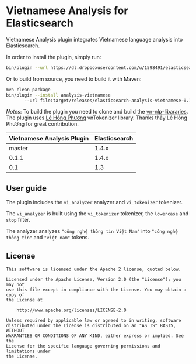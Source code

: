 Vietnamese Analysis for Elasticsearch
=====================================

Vietnamese Analysis plugin integrates Vietnamese language analysis into Elasticsearch.

In order to install the plugin, simply run: 

```sh
bin/plugin --url https://dl.dropboxusercontent.com/u/1598491/elasticsearch-analysis-vietnamese-0.1.zip --install analysis-vietnamese
```

Or to build from source, you need to build it with Maven:

```bash
mvn clean package
bin/plugin --install analysis-vietnamese
       --url file:target/releases/elasticsearch-analysis-vietnamese-0.1.zip
```

*Notes*: To build the plugin you need to clone and build the [vn-nlp-libararies](https://github.com/duydo/vn-nlp-libraries). The plugin uses  [Lê Hồng Phương](http://mim.hus.vnu.edu.vn/phuonglh/) vnTokenizer library. Thanks thầy Lê Hồng Phương for great contribution.

|Vietnamese Analysis Plugin|Elasticsearch|
|---|---|
| master|1.4.x|
| 0.1.1|1.4.x|
| 0.1|1.3|


## User guide

The plugin includes the `vi_analyzer` analyzer and `vi_tokenizer` tokenizer.

The `vi_analyzer` is built using the `vi_tokenizer` tokenizer, the `lowercase` and `stop` filter.

 The analyzer analyzes `"công nghệ thông tin Việt Nam"` into `"công nghệ thông tin"` and `"việt nam"` tokens.

License
-------

    This software is licensed under the Apache 2 license, quoted below.

    Licensed under the Apache License, Version 2.0 (the "License"); you may not
    use this file except in compliance with the License. You may obtain a copy of
    the License at

        http://www.apache.org/licenses/LICENSE-2.0

    Unless required by applicable law or agreed to in writing, software
    distributed under the License is distributed on an "AS IS" BASIS, WITHOUT
    WARRANTIES OR CONDITIONS OF ANY KIND, either express or implied. See the
    License for the specific language governing permissions and limitations under
    the License.
